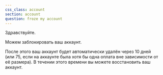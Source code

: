 ```yaml
---
css_class: account
section: account
question: froze my account
---
```

Здравствуйте. 

Можем заблокировать ваш аккаунт. 

После этого ваш аккаунт будет автоматически удалён через 10 дней (или 75, если на аккаунте была хотя бы одна оплата вне зависимости от её размера). В течении этого времени вы можете восстановить ваш аккаунт.
